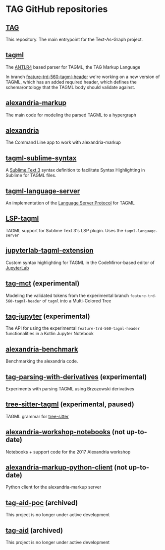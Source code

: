 # TAG GitHub repositories

## [TAG](https://github.com/HuygensING/TAG)

This repository. The main entrypoint for the Text-As-Graph project.

## [tagml](https://github.com/HuygensING/tagml)

The [ANTLR4](https://www.antlr.org/) based parser for TAGML, the TAG Markup Language

In branch [feature-trd-560-tagml-header](https://github.com/HuygensING/tagml/tree/feature-trd-560-tagml-header) we're working on a new version of TAGML, which has an added required header, which defines the schema/ontology that the TAGML body should validate against. 

## [alexandria-markup](https://github.com/HuygensING/alexandria-markup)

The main code for modeling the parsed TAGML to a hypergraph

## [alexandria](https://github.com/HuygensING/alexandria)

The Command Line app to work with alexandria-markup

## [tagml-sublime-syntax](https://github.com/HuygensING/tagml-sublime-syntax)

A [Sublime Text 3](https://www.sublimetext.com/) syntax definition to facilitate Syntax Highlighting in Sublime for TAGML files.

## [tagml-language-server](https://github.com/HuygensING/tagml-language-server)

An implementation of the [Language Server Protocol](https://langserver.org/) for TAGML

## [LSP-tagml](https://github.com/HuygensING/LSP-tagml)

TAGML support for Sublime Text 3's LSP plugin. Uses the `tagml-language-server`

## [jupyterlab-tagml-extension](https://github.com/HuygensING/jupyterlab-tagml-extension)

Custom syntax highlighting for TAGML in the CodeMirror-based editor of [JupyterLab](https://jupyter.org/)

## [tag-mct](https://github.com/HuygensING/tag-mct) (experimental)

Modeling the validated tokens from the experimental branch `feature-trd-560-tagml-header` of `tagml` into a Multi-Colored Tree 

## [tag-jupyter](https://github.com/HuygensING/tag-jupyter) (experimental)

The API for using the experimental `feature-trd-560-tagml-header` functionalities in a Kotlin Jupyter Notebook

## [alexandria-benchmark](https://github.com/HuygensING/alexandria-benchmark)

Benchmarking the alexandria code.

## [tag-parsing-with-derivatives](https://github.com/HuygensING/tag-parsing-with-derivatives) (experimental)

Experiments with parsing TAGML using Brzozowski derivatives

## [tree-sitter-tagml](https://github.com/HuygensING/tree-sitter-tagml) (experimental, paused)

TAGML grammar for [tree-sitter](https://tree-sitter.github.io/tree-sitter/)

## [alexandria-workshop-notebooks](https://github.com/HuygensING/alexandria-workshop-notebooks) (not up-to-date)

Notebooks + support code for the 2017 Alexandria workshop

## [alexandria-markup-python-client](https://github.com/HuygensING/alexandria-markup-python-client) (not up-to-date)

Python client for the alexandria-markup server

## [tag-aid-poc](https://github.com/HuygensING/tag-aid-poc) (archived)

This project is no longer under active development

## [tag-aid](https://github.com/HuygensING/tag-aid) (archived)

This project is no longer under active development